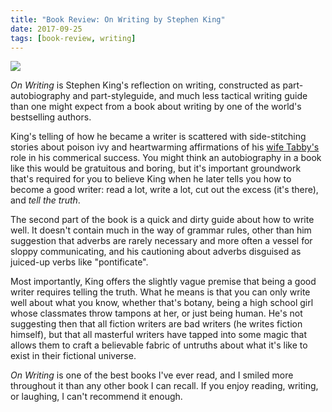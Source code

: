 ```yaml
---
title: "Book Review: On Writing by Stephen King"
date: 2017-09-25
tags: [book-review, writing]
---
```


<a target="_blank"  href="https://www.amazon.com/gp/product/B009BDVD2Q/ref=as_li_tl?ie=UTF8&camp=1789&creative=9325&creativeASIN=B009BDVD2Q&linkCode=as2&tag=taravancil-20&linkId=e662c800ad379e0bb9f2116da4593200"><img border="0" src="https://ws-na.amazon-adsystem.com/widgets/q?_encoding=UTF8&MarketPlace=US&ASIN=B009BDVD2Q&ServiceVersion=20070822&ID=AsinImage&WS=1&Format=_SL250_&tag=taravancil-20" ></a><img src="//ir-na.amazon-adsystem.com/e/ir?t=taravancil-20&l=am2&o=1&a=B009BDVD2Q" width="1" height="1" border="0" alt="" style="border:none !important; margin:0px !important;" />

*On Writing* is Stephen King's reflection on writing, constructed as
part-autobiography and part-styleguide, and much less tactical writing guide
than one might expect from a book about writing by one of the world's bestselling authors.

<!--more-->

King's telling of how he became a writer is scattered with side-stitching stories
about poison ivy and heartwarming affirmations of his [wife Tabby's](https://en.wikipedia.org/wiki/Tabitha_King)
role in his commerical success. You might think an autobiography in a book like this would
be gratuitous and boring, but it's important groundwork that's required for
you to believe King when he later tells you how to become a good writer: read a lot,
write a lot, cut out the excess (it's there), and *tell the truth*.

The second part of the book is a quick and dirty guide about how to write well.
It doesn't contain much in the way of grammar rules, other than him
suggestion that adverbs are rarely necessary and more often a vessel for sloppy
communicating, and his cautioning about adverbs disguised as juiced-up
verbs like "pontificate".

Most importantly, King offers the slightly vague premise that being a good
writer requires telling the truth. What he means is that you can only write
well about what you know, whether that's botany, being a high school girl whose
classmates throw tampons at her, or just being human. He's not suggesting then
that all fiction writers are bad writers (he writes fiction himself),
but that all masterful writers have tapped into some magic that allows them to
craft a believable fabric of untruths about what it's like to exist in
their fictional universe.

*On Writing* is one of the best books I've ever read, and I smiled more throughout
it than any other book I can recall. If you enjoy reading, writing, or laughing, I
can't recommend it enough.
